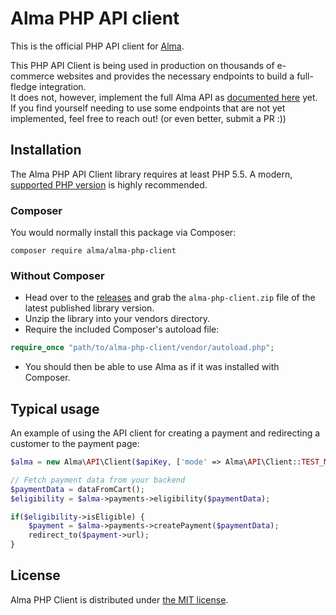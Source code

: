 Alma PHP API client
=====================

This is the official PHP API client for [Alma](https://getalma.eu).  

This PHP API Client is being used in production on thousands of e-commerce websites and provides the necessary 
endpoints to build a full-fledge integration.  
It does not, however, implement the full Alma API as [documented here](https://api.getalma.eu/docs) yet.  
If you find yourself needing to use some endpoints that are not yet implemented, feel free to reach out! (or even better, submit a PR :))

Installation
------------

The Alma PHP API Client library requires at least PHP 5.5.
A modern, [supported PHP version](https://www.php.net/supported-versions.php) is highly recommended.

### Composer
You would normally install this package via Composer:

```
composer require alma/alma-php-client
```

### Without Composer

* Head over to the [releases](https://github.com/alma/alma-php-client/releases) and grab the `alma-php-client.zip` file of
the latest published library version.
* Unzip the library into your vendors directory. 
* Require the included Composer's autoload file:

```php
require_once "path/to/alma-php-client/vendor/autoload.php";
```

* You should then be able to use Alma as if it was installed with Composer.

Typical usage
-------------

An example of using the API client for creating a payment and redirecting a customer to the payment page:
```php
$alma = new Alma\API\Client($apiKey, ['mode' => Alma\API\Client::TEST_MODE]);

// Fetch payment data from your backend
$paymentData = dataFromCart();
$eligibility = $alma->payments->eligibility($paymentData);

if($eligibility->isEligible) {
    $payment = $alma->payments->createPayment($paymentData);
    redirect_to($payment->url);    
}
```

License
-------

Alma PHP Client is distributed under [the MIT license](LICENSE). 
